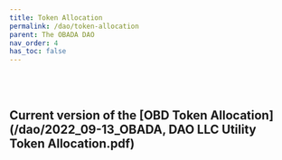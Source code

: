 ```yaml
---
title: Token Allocation
permalink: /dao/token-allocation
parent: The OBADA DAO
nav_order: 4
has_toc: false
---
```


<br> <br>

## Current version of the [OBD Token Allocation](/dao/2022_09-13_OBADA, DAO LLC Utility Token Allocation.pdf)



<br> <br>
